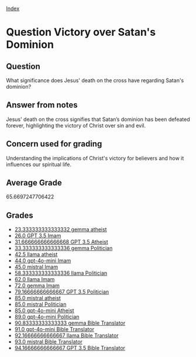 
[Index](../../index.md)
# Question Victory over Satan's Dominion
## Question
What significance does Jesus' death on the cross have regarding Satan's dominion?

## Answer from notes
Jesus' death on the cross signifies that Satan’s dominion has been defeated forever, highlighting the victory of Christ over sin and evil.

## Concern used for grading
Understanding the implications of Christ's victory for believers and how it influences our spiritual life.

## Average Grade
65.6697247706422

## Grades
 * [23.333333333333332 gemma atheist](../answers/gemma_atheist/Victory_over_Satan_s_Dominion.md)
 * [26.0 GPT 3.5 Imam](../answers/GPT_3.5_Imam/Victory_over_Satan_s_Dominion.md)
 * [31.666666666666668 GPT 3.5 Atheist](../answers/GPT_3.5_Atheist/Victory_over_Satan_s_Dominion.md)
 * [33.333333333333336 gemma Politician](../answers/gemma_Politician/Victory_over_Satan_s_Dominion.md)
 * [42.5 llama atheist](../answers/llama_atheist/Victory_over_Satan_s_Dominion.md)
 * [44.0 gpt-4o-mini Imam](../answers/gpt-4o-mini_Imam/Victory_over_Satan_s_Dominion.md)
 * [45.0 mistral Imam](../answers/mistral_Imam/Victory_over_Satan_s_Dominion.md)
 * [58.333333333333336 llama Politician](../answers/llama_Politician/Victory_over_Satan_s_Dominion.md)
 * [62.0 llama Imam](../answers/llama_Imam/Victory_over_Satan_s_Dominion.md)
 * [72.0 gemma Imam](../answers/gemma_Imam/Victory_over_Satan_s_Dominion.md)
 * [79.16666666666667 GPT 3.5 Politician](../answers/GPT_3.5_Politician/Victory_over_Satan_s_Dominion.md)
 * [85.0 mistral atheist](../answers/mistral_atheist/Victory_over_Satan_s_Dominion.md)
 * [85.0 mistral Politician](../answers/mistral_Politician/Victory_over_Satan_s_Dominion.md)
 * [85.0 gpt-4o-mini Atheist](../answers/gpt-4o-mini_Atheist/Victory_over_Satan_s_Dominion.md)
 * [89.0 gpt-4o-mini Politician](../answers/gpt-4o-mini_Politician/Victory_over_Satan_s_Dominion.md)
 * [90.83333333333333 gemma Bible Translator](../answers/gemma_Bible_Translator/Victory_over_Satan_s_Dominion.md)
 * [91.0 gpt-4o-mini Bible Translator](../answers/gpt-4o-mini_Bible_Translator/Victory_over_Satan_s_Dominion.md)
 * [92.16666666666667 llama Bible Translator](../answers/llama_Bible_Translator/Victory_over_Satan_s_Dominion.md)
 * [93.0 mistral Bible Translator](../answers/mistral_Bible_Translator/Victory_over_Satan_s_Dominion.md)
 * [94.16666666666667 GPT 3.5 Bible Translator](../answers/GPT_3.5_Bible_Translator/Victory_over_Satan_s_Dominion.md)
